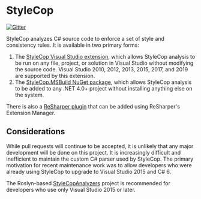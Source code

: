 # StyleCop

[![Gitter](https://badges.gitter.im/Join%20Chat.svg)](https://gitter.im/StyleCop/StyleCop?utm_source=badge&utm_medium=badge&utm_campaign=pr-badge&utm_content=badge)

StyleCop analyzes C# source code to enforce a set of style and consistency rules. It is available in two primary forms:

1. The [StyleCop Visual Studio extension](https://marketplace.visualstudio.com/items?itemName=ChrisDahlberg.StyleCop), which allows StyleCop analysis to be run on any file, project, or solution in Visual Studio without modifying the source code. Visual Studio 2010, 2012, 2013, 2015, 2017, and 2019 are supported by this extension.
2. The [StyleCop.MSBuild NuGet package](https://www.nuget.org/packages/StyleCop.MSBuild), which allows StyleCop analysis to be added to any .NET 4.0+ project without installing anything else on the system.

There is also a [ReSharper plugin](https://github.com/StyleCop/StyleCop.ReSharper) that can be added using ReSharper's Extension Manager.

## Considerations

While pull requests will continue to be accepted, it is unlikely that any major development will be done on this project. It is increasingly difficult and inefficient to maintain the custom C# parser used by StyleCop. The primary motivation for recent maintenance work was to allow developers who were already using StyleCop to upgrade to Visual Studio 2015 and C# 6.

The Roslyn-based [StyleCopAnalyzers](https://github.com/DotNetAnalyzers/StyleCopAnalyzers) project is recommended for developers who use only Visual Studio 2015 or later.

